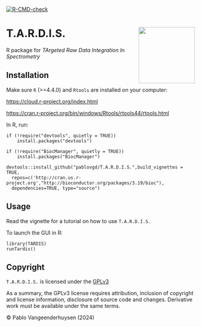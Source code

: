 <!-- badges: start -->
[![R-CMD-check](https://github.com/pablovgd/T.A.R.D.I.S./actions/workflows/R-CMD-check.yaml/badge.svg)](https://github.com/pablovgd/T.A.R.D.I.S./actions/workflows/R-CMD-check.yaml)
<!-- badges: end -->

# T.A.R.D.I.S. <img src="https://github.com/pablovgd/T.A.R.D.I.S./blob/main/www/tardis.png" width="150" height="150" align = right />        

R package for *TArgeted Raw Data Integration In Spectrometry*

## Installation
Make sure `R` (>=4.4.0) and `Rtools` are installed on your computer:

https://cloud.r-project.org/index.html

https://cran.r-project.org/bin/windows/Rtools/rtools44/rtools.html

In R, run:

```
if (!require("devtools", quietly = TRUE))
    install.packages("devtools")

if (!require("BiocManager", quietly = TRUE))
    install.packages("BiocManager")

devtools::install_github("pablovgd/T.A.R.D.I.S.",build_vignettes = TRUE,
  repos=c('http://cran.us.r-project.org',"http://bioconductor.org/packages/3.19/bioc"),
  dependencies=TRUE, type="source")

```

## Usage

Read the vignette for a tutorial on how to use `T.A.R.D.I.S.`

To launch the GUI in R:

```
library(TARDIS)
runTardis()

```

## Copyright

`T.A.R.D.I.S.` is licensed under the [GPLv3](http://choosealicense.com/licenses/gpl-3.0/)

As a summary, the GPLv3 license requires attribution, inclusion of copyright and license information, disclosure of source code and changes. Derivative work must be available under the same terms.

© Pablo Vangeenderhuysen (2024)
